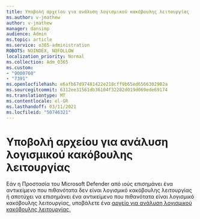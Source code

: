 ```yaml
---
title: Υποβολή αρχείου για ανάλυση λογισμικού κακόβουλης λειτουργίας
ms.author: v-jmathew
author: v-jmathew
manager: dansimp
audience: Admin
ms.topic: article
ms.service: o365-administration
ROBOTS: NOINDEX, NOFOLLOW
localization_priority: Normal
ms.collection: Adm_O365
ms.custom:
- "9000760"
- "7391"
ms.openlocfilehash: e6afb67d97481422e218cff9b65ed6566302982a
ms.sourcegitcommit: 6312ee31561db36104f32282d019d069ede69174
ms.translationtype: MT
ms.contentlocale: el-GR
ms.lasthandoff: 03/11/2021
ms.locfileid: "50746321"
---
```

# <a name="submit-a-file-for-malware-analysis"></a>Υποβολή αρχείου για ανάλυση λογισμικού κακόβουλης λειτουργίας

Εάν η Προστασία του Microsoft Defender από ιούς επισημάνει ένα αντικείμενο που πιθανότατα δεν είναι λογισμικό κακόβουλης λειτουργίας ή αποτύχει να επισημάνει ένα αντικείμενο που πιθανότατα είναι λογισμικό κακόβουλης λειτουργίας, υποβάλετε ένα [αρχείο για ανάλυση λογισμικού κακόβουλης λειτουργίας.](https://go.microsoft.com/fwlink/?linkid=2144963)
